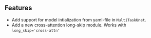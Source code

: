 ## Features

- Add support for model intialization from yaml-file in `MultiTaskUnet`.
- Add a new cross-attention long-skip module. Works with `long_skip='cross-attn'`
